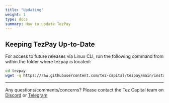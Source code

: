 ```yaml
---
title: "Updating"
weight: 1
type: docs
summary: How to update TezPay
---
```


## Keeping TezPay Up-to-Date
    
For access to future releases via Linux CLI, run the following command from within the folder where tezpay is located:
    
   ```bash
   cd tezpay
   wget -q https://raw.githubusercontent.com/tez-capital/tezpay/main/install.sh -O /tmp/install.sh && sh /tmp/install.sh
   ```

---

Any questions/comments/concerns? Please contact the Tez Capital team on
[Discord](https://discord.gg/cVGMA4MaNM) or [Telegram](https://t.me/tezcapital) 